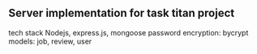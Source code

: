 ## Server implementation for task titan project


tech stack Nodejs, express.js, mongoose
password encryption: bycrypt
models: job, review, user

